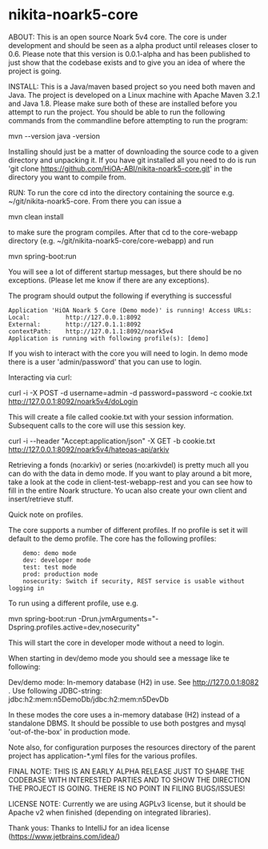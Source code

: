 # nikita-noark5-core
ABOUT:
This is an open source Noark 5v4 core. The core is under development and should be seen as a alpha product until
releases closer to 0.6. Please note that this version is 0.0.1-alpha and has been published to just show that the
codebase exists and to give you an idea of where the project is going.


INSTALL:
This is a Java/maven based project so you need both maven and Java. The project is developed on a Linux machine with
Apache Maven 3.2.1 and Java 1.8. Please make sure both of these are installed before you attempt to run the project.
You should be able to run the following commands from the commandline before attempting to run the program:

 mvn --version
 java -version

Installing should just be a matter of downloading the source code to a given directory and unpacking it. If you have git
installed all you need to do is run 'git clone https://github.com/HiOA-ABI/nikita-noark5-core.git' in the directory you
want to compile from.

RUN:
To run the core cd into the directory containing the source e.g. ~/git/nikita-noark5-core. From there you can issue a

 mvn clean install

to make sure the program compiles. After that cd to the core-webapp directory
(e.g. ~/git/nikita-noark5-core/core-webapp) and run

 mvn spring-boot:run

You will see a lot of different startup messages, but there should be no exceptions. (Please let me know if there are
any exceptions).

 The program should output the following if everything is successful

 	Application 'HiOA Noark 5 Core (Demo mode)' is running! Access URLs:
 	Local: 			http://127.0.0.1:8092
 	External: 		http://127.0.1.1:8092
 	contextPath: 	http://127.0.1.1:8092/noark5v4
 	Application is running with following profile(s): [demo]

If you wish to interact with the core you will need to login. In demo mode there is a user 'admin/password' that you can
use to login.


Interacting via curl:

 curl -i -X POST -d username=admin -d password=password -c cookie.txt http://127.0.0.1:8092/noark5v4/doLogin

This will create a file called cookie.txt with your session information. Subsequent calls to the core will use this
session key.

 curl -i --header "Accept:application/json" -X GET -b cookie.txt http://127.0.0.1:8092/noark5v4/hateoas-api/arkiv

Retrieving a fonds (no:arkiv) or series (no:arkivdel) is pretty much all you can do with the data in demo mode. If you
want to play around a bit more, take a look at the code in client-test-webapp-rest and you can see how to fill in the
entire Noark structure. Yo ucan also create your own client and insert/retrieve stuff.

Quick note on profiles.

The core supports a number of different profiles. If no profile is set it will default to the demo profile. The core has
 the following profiles:

        demo: demo mode
        dev: developer mode
        test: test mode
        prod: production mode
        nosecurity: Switch if security, REST service is usable without logging in

To run using a different profile, use e.g.

 mvn spring-boot:run -Drun.jvmArguments="-Dspring.profiles.active=dev,nosecurity"

This will start the core in developer mode without a need to login.

When starting in dev/demo mode you should see a message like te following:

  Dev/demo mode: In-memory database (H2) in use. See http://127.0.0.1:8082 .
  Use following JDBC-string: jdbc:h2:mem:n5DemoDb/jdbc:h2:mem:n5DevDb

In these modes the core uses a in-memory database (H2) instead of a standalone DBMS. It should be possible to use both
postgres and mysql 'out-of-the-box' in production mode.


Note also, for configuration purposes the resources directory of the parent project has application-*.yml files for the
various profiles.

FINAL NOTE: THIS IS AN EARLY ALPHA RELEASE JUST TO SHARE THE CODEBASE WITH INTERESTED PARTIES AND TO SHOW THE DIRECTION
THE PROJECT IS GOING. THERE IS NO POINT IN FILING BUGS/ISSUES!

LICENSE NOTE:
Currently we are using AGPLv3 license, but it should be Apache v2 when finished (depending on integrated libraries).

Thank yous:
Thanks to IntelliJ for an idea license (https://www.jetbrains.com/idea/)